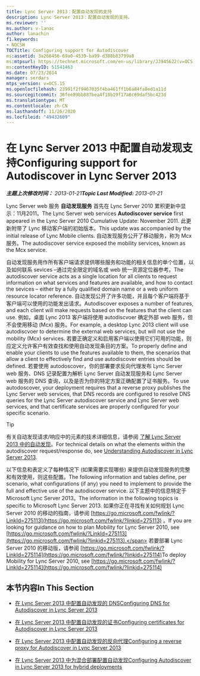 ```yaml
---
title: Lync Server 2013：配置自动发现的支持
description: Lync Server 2013：配置自动发现的支持。
ms.reviewer: ''
ms.author: v-lanac
author: lanachin
f1.keywords:
- NOCSH
TOCTitle: Configuring support for Autodiscover
ms:assetid: 3a266456-69a0-4539-ba99-d388b83799a8
ms:mtpsurl: https://technet.microsoft.com/en-us/library/JJ945622(v=OCS.15)
ms:contentKeyID: 51541463
ms.date: 07/23/2014
manager: serdars
mtps_version: v=OCS.15
ms.openlocfilehash: 23991f2f9467035f4ba461ff1b6a84fa8ed1a11d
ms.sourcegitcommit: 36fee89bb887bea4f18b19f17a8c69daf5bc423d
ms.translationtype: MT
ms.contentlocale: zh-CN
ms.lasthandoff: 11/26/2020
ms.locfileid: "49432609"
---
```

# <a name="configuring-support-for-autodiscover-in-lync-server-2013"></a><span data-ttu-id="eb5bb-103">在 Lync Server 2013 中配置自动发现支持</span><span class="sxs-lookup"><span data-stu-id="eb5bb-103">Configuring support for Autodiscover in Lync Server 2013</span></span>

<div data-xmlns="http://www.w3.org/1999/xhtml">

<div class="topic" data-xmlns="http://www.w3.org/1999/xhtml" data-msxsl="urn:schemas-microsoft-com:xslt" data-cs="https://msdn.microsoft.com/">

<div data-asp="https://msdn2.microsoft.com/asp">



</div>

<div id="mainSection">

<div id="mainBody"><span data-ttu-id="eb5bb-104">

<span> </span></span><span class="sxs-lookup"><span data-stu-id="eb5bb-104">

<span> </span></span></span>

<span data-ttu-id="eb5bb-105">_**主题上次修改时间：** 2013-01-21_</span><span class="sxs-lookup"><span data-stu-id="eb5bb-105">_**Topic Last Modified:** 2013-01-21_</span></span>

<span data-ttu-id="eb5bb-106">Lync Server web 服务 **自动发现服务** 首先在 Lync Server 2010 累积更新中显示：11月2011。</span><span class="sxs-lookup"><span data-stu-id="eb5bb-106">The Lync Server web services **Autodiscover service** first appeared in the Lync Server 2010 Cumulative Update: November 2011.</span></span> <span data-ttu-id="eb5bb-107">此更新附带了 Lync 移动客户端的初始版本。</span><span class="sxs-lookup"><span data-stu-id="eb5bb-107">This update was accompanied by the initial release of Lync Mobile clients.</span></span> <span data-ttu-id="eb5bb-108">自动发现服务公开了移动服务，称为 Mcx 服务。</span><span class="sxs-lookup"><span data-stu-id="eb5bb-108">The autodiscover service exposed the mobility services, known as the Mcx service.</span></span>

<span data-ttu-id="eb5bb-109">自动发现服务用作所有客户端请求提供哪些服务和功能的相关信息的单个位置，以及如何联系 sevices –通过完全限定的域名或 web 统一资源定位器参考。</span><span class="sxs-lookup"><span data-stu-id="eb5bb-109">The autodiscover service acts as a single location for all clients to request information on what services and features are available, and how to contact the sevices – either by a fully qualified domain name or a web uniform resource locator reference.</span></span> <span data-ttu-id="eb5bb-110">自动发现公开了许多功能，并且每个客户端将基于客户端可以使用的功能发出请求。</span><span class="sxs-lookup"><span data-stu-id="eb5bb-110">Autodiscover exposes a number of features, and each client will make requests based on the features that the client can use.</span></span> <span data-ttu-id="eb5bb-111">例如，桌面 Lync 2013 客户端将使用 autodiscvoer 确定外部 web 服务，但不会使用移动 (Mcx) 服务。</span><span class="sxs-lookup"><span data-stu-id="eb5bb-111">For example, a desktop Lync 2013 client will use autodiscvoer to determine the external web services, but will not use the mobility (Mcx) services.</span></span> <span data-ttu-id="eb5bb-112">若要正确定义和启用客户端以使用它们可用的功能，则应定义允许客户有效查找和使用自动发现条目的方案。</span><span class="sxs-lookup"><span data-stu-id="eb5bb-112">To properly define and enable your clients to use the features available to them, the scenarios that allow a client to effectively find and use autodiscover entries should be defined.</span></span> <span data-ttu-id="eb5bb-113">若要使用 autodoscover，你的部署要求反向代理发布 Lync Server web 服务、DNS 记录配置为解析 Lync Server 自动发现服务和 Lync Server web 服务的 DNS 查询，以及是否为你的特定方案正确配置了证书服务。</span><span class="sxs-lookup"><span data-stu-id="eb5bb-113">To use autodoscover, your deployment requires that a reverse proxy publishes the Lync Server web services, that DNS records are configured to resolve DNS queries for the Lync Server autodiscover service and Lync Server web services, and that certificate services are properly configured for your specific scenario.</span></span>

<div>


> [!TIP]  
> <span data-ttu-id="eb5bb-114">有关自动发现请求/响应中的元素的技术详细信息，请参阅 <A href="lync-server-2013-understanding-autodiscover.md">了解 Lync Server 2013 中的自动发现</A>。</span><span class="sxs-lookup"><span data-stu-id="eb5bb-114">For technical details on what the elements within the autodiscover request/response do, see <A href="lync-server-2013-understanding-autodiscover.md">Understanding Autodiscover in Lync Server 2013</A>.</span></span>



</div>

<span data-ttu-id="eb5bb-115">以下信息和表定义了每种情况下 (如果需要实现哪些) 来提供自动发现服务的完整和有效使用，则这些配置。</span><span class="sxs-lookup"><span data-stu-id="eb5bb-115">The following information and tables define, per scenario, what configurations (if any) you need to implement to provide the full and effective use of the autodiscover service.</span></span> <span data-ttu-id="eb5bb-116">以下主题中的信息特定于 Microsoft Lync Server 2013。</span><span class="sxs-lookup"><span data-stu-id="eb5bb-116">The information in the following topics is specific to Microsoft Lync Server 2013.</span></span> <span data-ttu-id="eb5bb-117">如果你正在寻找有关如何规划 Lync Server 2010 的移动的指南，请参阅 [https://go.microsoft.com/fwlink/?LinkId=275113](https://go.microsoft.com/fwlink/?linkid=275113) 。</span><span class="sxs-lookup"><span data-stu-id="eb5bb-117">If you are looking for guidance on how to plan Mobility for Lync Server 2010, see [https://go.microsoft.com/fwlink/?LinkId=275113](https://go.microsoft.com/fwlink/?linkid=275113).</span></span> <span data-ttu-id="eb5bb-118">若要部署 Lync Server 2010 的移动版，请参阅 [https://go.microsoft.com/fwlink/?LinkId=275114](https://go.microsoft.com/fwlink/?linkid=275114)</span><span class="sxs-lookup"><span data-stu-id="eb5bb-118">To deploy Mobility for Lync Server 2010, see [https://go.microsoft.com/fwlink/?LinkId=275114](https://go.microsoft.com/fwlink/?linkid=275114)</span></span>

<div>

## <a name="in-this-section"></a><span data-ttu-id="eb5bb-119">本节内容</span><span class="sxs-lookup"><span data-stu-id="eb5bb-119">In This Section</span></span>

  - [<span data-ttu-id="eb5bb-120">在 Lync Server 2013 中配置自动发现的 DNS</span><span class="sxs-lookup"><span data-stu-id="eb5bb-120">Configuring DNS for Autodiscover in Lync Server 2013</span></span>](lync-server-2013-configuring-dns-for-autodiscover.md)

  - [<span data-ttu-id="eb5bb-121">在 Lync Server 2013 中配置自动发现的证书</span><span class="sxs-lookup"><span data-stu-id="eb5bb-121">Configuring certificates for Autodiscover in Lync Server 2013</span></span>](lync-server-2013-configuring-certificates-for-autodiscover.md)

  - [<span data-ttu-id="eb5bb-122">在 Lync Server 2013 中配置自动发现的反向代理</span><span class="sxs-lookup"><span data-stu-id="eb5bb-122">Configuring a reverse proxy for Autodiscover in Lync Server 2013</span></span>](lync-server-2013-configuring-a-reverse-proxy-for-autodiscover.md)

  - [<span data-ttu-id="eb5bb-123">在 Lync Server 2013 中为混合部署配置自动发现</span><span class="sxs-lookup"><span data-stu-id="eb5bb-123">Configuring Autodiscover in Lync Server 2013 for hybrid deployments</span></span>](lync-server-2013-configuring-autodiscover-for-hybrid-deployments.md)

<span data-ttu-id="eb5bb-124"></div>

</div>

<span> </span>

</div>

</div>

</span><span class="sxs-lookup"><span data-stu-id="eb5bb-124"></div>

</div>

<span> </span>

</div>

</div>

</span></span></div>

